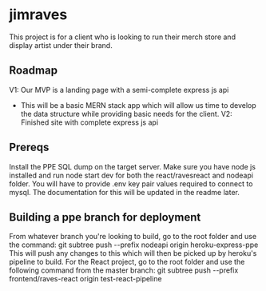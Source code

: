# jimraves
This project is for a client who is looking to run their merch store and display artist under their brand.

## Roadmap
V1: Our MVP is a landing page with a semi-complete express js api
* This will be a basic MERN stack app which will allow us time to develop the data structure while providing basic needs for the client.
V2: Finished site with complete express js api
## Prereqs
Install the PPE SQL dump on the target server. Make sure you have node js installed and run node start dev for both the react/ravesreact and nodeapi folder. You will have to provide .env key pair values required to connect to mysql. The documentation for this will be updated in the readme later.
## Building a ppe branch for deployment
From whatever branch you're looking to build, go to the root folder and use the command:
git subtree push --prefix nodeapi origin heroku-express-ppe
This will push any changes to this which will then be picked up by heroku's pipeline to build.
For the React project, go to the root folder and use the following command from the master branch:
git subtree push --prefix frontend/raves-react origin test-react-pipeline

